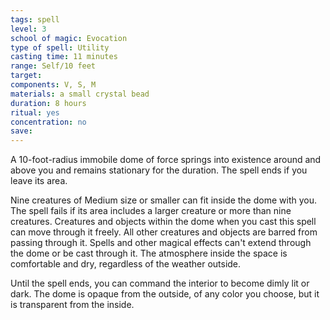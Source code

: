 ```yaml
---
tags: spell
level: 3
school of magic: Evocation 
type of spell: Utility
casting time: 11 minutes
range: Self/10 feet
target: 
components: V, S, M
materials: a small crystal bead
duration: 8 hours
ritual: yes
concentration: no 
save: 
---
```


A 10-foot-radius immobile dome of force springs into existence around and above you and remains stationary for the duration. The spell ends if you leave its area.

Nine creatures of Medium size or smaller can fit inside the dome with you. The spell fails if its area includes a larger creature or more than nine creatures. Creatures and objects within the dome when you cast this spell can move through it freely. All other creatures and objects are barred from passing through it. Spells and other magical effects can't extend through the dome or be cast through it. The atmosphere inside the space is comfortable and dry, regardless of the weather outside.

Until the spell ends, you can command the interior to become dimly lit or dark. The dome is opaque from the outside, of any color you choose, but it is transparent from the inside.